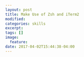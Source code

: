 ```yaml
---
layout: post
title: Make Use of Zsh and iTerm2
modified:
categories: skills
excerpt:
tags: []
image:
  feature:
date: 2017-04-02T15:44:38-04:00
---
```


